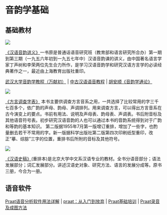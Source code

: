 # 音韵学基础

## 基础教材

<!--
![](https://wx3.sinaimg.cn/large/69144085ly1g8d542m1a1j207p0av3yh.jpg)
![](https://s2.ax1x.com/2019/10/29/Kgz9AO.jpg)
-->

![](https://leimaau.github.io/CDN/data-store/historyData/honjyujamwan.jpg)

[《汉语音韵讲义》](https://book.douban.com/subject/5391066/)一书原是普通话语音研究班（教育部和语言研究所合办）第一期到第三期（一九五六年初到一九五七年中）汉语音韵课的讲义，由中国著名语言学家丁声树和李荣两位先生合力所作，是学习汉语音韵学和研究汉语方言学的必读经典著作之一，最近由上海教育出版社重印。

[武汉大学音韵学教程（万献初）](https://www.bilibili.com/video/av11834886?from=search&seid=7959427735466072071) | [中古汉语语音教程](https://www.bilibili.com/video/av187189?from=search&seid=1354186176496294159) | [胡安顺《音韵学通论》](https://book.douban.com/subject/1121971/)

<!--
![](https://wx3.sinaimg.cn/large/69144085ly1g8d53yf8vwj208i0c074c.jpg)
![](https://s2.ax1x.com/2019/10/29/KgxzB6.jpg)
-->

![](https://leimaau.github.io/CDN/data-store/historyData/fongdiubiu.jpg)

[《方言调查字表》](https://book.douban.com/subject/1011712/) 本书主要供调查方言音系之用，一共选择了比较常用的字三千七百多个，依广韵的声母、韵母、声调排列。用来调查方言，可以得出方言音系在古今演变上的要点。书前有用法、说明及声母表、韵母表、声调表。书后附音标及其他语音符号表。初步研究汉语音韵的人也可以通过本书的音韵系统得到对于广韵和等韵的基本知识。
第二版据1955年7月第一版增订重排，增加了一些字，也酌量删去若干不常用的字。新一版据科学出版社第二版第四次印刷纸型重印，改正“摹、综腙”三字的位置，重排书后所附的音标及其他符号。

<!--
![](https://wx4.sinaimg.cn/large/69144085ly1g8d54c2ignj208c0c93yh.jpg)
![](https://s2.ax1x.com/2019/10/29/KgzSHK.jpg)
-->

![](https://leimaau.github.io/CDN/data-store/historyData/honjyusaigu.jpg)

[《汉语史稿》](https://book.douban.com/subject/1416340/)(重排本)是北京大学中文系汉语专业的教材。全书分语音部分；语法发展部分；词汇发展部分。讲述汉语史对象、研究方法、语言的发展分成等。原书三册，今合为一册。

## 语音软件

[Praat语音分析软件用法详解](https://www.bilibili.com/video/av28287489?from=search&seid=13630496126442617452) | [praat：从入门到放弃](https://www.bilibili.com/video/av49029224?from=search&seid=13630496126442617452) | [Praat基础培训](https://www.bilibili.com/video/av38449943?from=search&seid=13630496126442617452) | [Praat录音及成图方法](https://www.bilibili.com/video/av16932367?from=search&seid=13630496126442617452)
